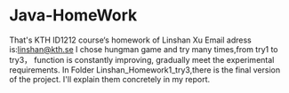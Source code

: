 # Java-HomeWork
That's KTH ID1212 course‘s homework of Linshan Xu
Email adress is:linshan@kth.se
I chose hungman game and try many times,from try1 to try3， function is constantly improving, gradually meet the experimental requirements. 
In Folder Linshan_Homework1_try3,there is the final version of the project.
I'll explain them concretely in my report.
